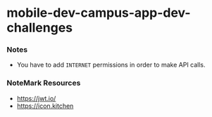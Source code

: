 # mobile-dev-campus-app-dev-challenges

### Notes
* You have to add `INTERNET` permissions in order to make API calls.

### NoteMark Resources
* https://jwt.io/
* https://icon.kitchen